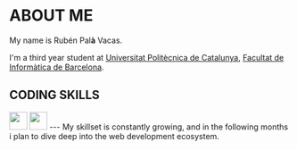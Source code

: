 # ABOUT ME
My name is Rubén Pal**à** Vacas.

I'm a third year student at [Universitat Politècnica de Catalunya](https://www.upc.edu/ca), [Facultat de Informàtica de Barcelona](https://www.fib.upc.edu/es). 

## CODING SKILLS
<img height="32" width="32" src="https://cdn.jsdelivr.net/npm/simple-icons@v13/icons/C.svg" />
<img height="32" width="32" src="https://cdn.jsdelivr.net/npm/simple-icons@v13/icons/YouTube.svg" />
---
My skillset is constantly growing, and in the following months i plan to dive deep into the web development ecosystem.
